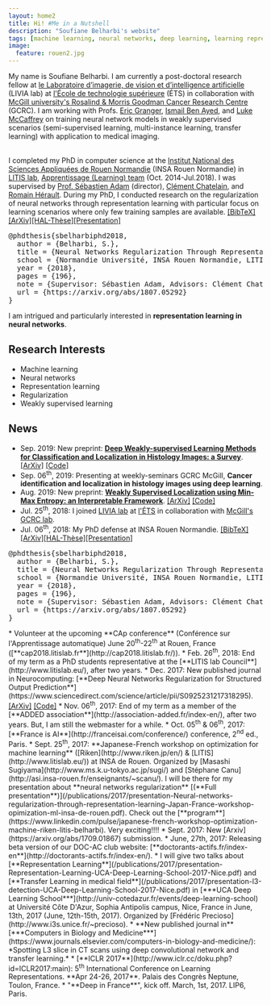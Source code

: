 ```yaml
---
layout: home2
title: Hi! #Me in a Nutshell
description: "Soufiane Belharbi's website"
tags: [machine learning, neural networks, deep learning, learning representations, academic, page, soufiane belharbi, montreal, canada, ÉTS, École de technologie supérieure, LIVIA lab, LITIS lab, Rouen, France]
image:
  feature: rouen2.jpg
---
```


My name is Soufiane Belharbi. I am currently a post-doctoral research fellow at [le Laboratoire d’imagerie, de vision et d’intelligence artificielle](https://www.etsmtl.ca/Unites-de-recherche/LIVIA/accueil) (LIVIA lab) at [l'École de technologie supérieure](https://www.etsmtl.ca/en/Home) (ÉTS) in collaboration with [McGill university's Rosalind & Morris Goodman Cancer Research Centre](https://mcgillgcrc.com/) (GCRC). I am working with Profs. [Eric Granger](https://etsmtl.ca/Professeurs/egranger/Accueil?lang=en-CA), [Ismail Ben Ayed](http://profs.etsmtl.ca/ibenayed/), and [Luke McCaffrey](https://mcgillgcrc.com/research/members/mccaffrey) on training neural network models in weakly supervised scenarios (semi-supervised learning, multi-instance learning, transfer learning) with application to medical imaging.
<br/>
<br/>

I completed my PhD in computer science at the [Institut National des Sciences Appliquées de Rouen Normandie](http://www.insa-rouen.fr/en) (INSA Rouen Normandie) in
[LITIS lab](http://www.litislab.fr/),
[Apprentissage (Learning) team](http://www.litislab.fr/equipe/docapp/) (Oct.
2014-Jul.2018). I was
supervised by [Prof. Sébastien Adam](http://pagesperso.litislab.fr/sebadam/) (director), [Clément Chatelain](http://pagesperso.litislab.fr/cchatelain/), and
[Romain Hérault](https://asi.insa-rouen.fr/enseignants/~rherault/pelican/). During my PhD, I conducted research on the regularization of neural networks through representation learning with particular focus on learning scenarios where only few training samples are available. <a href="javascript:toggleBibtex('sbelharbiphd2018')">[BibTeX]</a>
<a href="https://arxiv.org/abs/1807.05292">[ArXiv]</a><a href="https://tel.archives-ouvertes.fr/tel-01835035">[HAL-Thèse]</a><a href="/publications/2018/presentation-phd-defense-2018.pdf">[Presentation]</a>
<div id="bib_sbelharbiphd2018" class="bibtex noshow">
<pre>
@phdthesis{sbelharbiphd2018,
  author = {Belharbi, S.},
  title = {Neural Networks Regularization Through Representation Learning},
  school = {Normandie Université, INSA Rouen Normandie, LITIS laboratory},
  year = {2018},
  pages = {196},
  note = {Supervisor: Sébastien Adam, Advisors: Clément Chatelain, Romain Hérault},
  url = {https://arxiv.org/abs/1807.05292}
}
</pre>
</div>

I am intrigued and particularly interested in **representation learning in neural networks**.

## Research Interests
* Machine learning
* Neural networks
* Representation learning
* Regularization
* Weakly supervised learning



## News
* Sep. 2019: New preprint: [**Deep Weakly-supervised Learning Methods for Classification and Localization in Histology Images: a Survey**](https://arxiv.org/abs/1909.03354). <a href="https://arxiv.org/abs/1909.03354">[ArXiv]</a> <a href="https://github.com/jeromerony/survey_wsl_histology">[Code]</a>
* Sep. 06<sup>th</sup>, 2019: Presenting at weekly-seminars GCRC McGill, **Cancer identification and localization in histology images using deep learning**.
* Aug. 2019: New preprint: [**Weakly Supervised Localization using Min-Max Entropy: an Interpretable Framework**](https://arxiv.org/abs/1907.12934). <a href="https://arxiv.org/abs/1907.12934">[ArXiv]</a> <a href="https://github.com/sbelharbi/wsol-min-max-entropy-interpretability">[Code]</a>
* Jul. 25<sup>th</sup>, 2018: I joined [LIVIA lab](https://www.etsmtl.ca/Unites-de-recherche/LIVIA/accueil) at [l'ÉTS](https://www.etsmtl.ca/) in collaboration with [McGill's GCRC lab](https://mcgillgcrc.com/).
* Jul. 06<sup>th</sup>, 2018: My PhD defense at INSA Rouen Normandie. <a href="javascript:toggleBibtex('sbelharbiphd2018')">[BibTeX]</a>
<a href="https://arxiv.org/abs/1807.05292">[ArXiv]</a><a href="https://tel.archives-ouvertes.fr/tel-01835035">[HAL-Thèse]</a><a href="/publications/2018/presentation-phd-defense-2018.pdf">[Presentation]</a>
<div id="bib_sbelharbiphd2018" class="bibtex noshow">
<pre>
@phdthesis{sbelharbiphd2018,
  author = {Belharbi, S.},
  title = {Neural Networks Regularization Through Representation Learning},
  school = {Normandie Université, INSA Rouen Normandie, LITIS laboratory},
  year = {2018},
  pages = {196},
  note = {Supervisor: Sébastien Adam, Advisors: Clément Chatelain, Romain Hérault},
  url = {https://arxiv.org/abs/1807.05292}
}
</pre>
</div>
* Volunteer at the upcoming **CAp conference** (Conférence sur l'Apprentissage automatique) June 20<sup>th</sup>-22<sup>th</sup> at Rouen, France ([**cap2018.litislab.fr**](http://cap2018.litislab.fr/)).
* Feb. 26<sup>th</sup>, 2018: End of my term as a PhD students representative at the [**LITIS lab Council**](http://www.litislab.eu/), after two years.
* Dec. 2017: New published journal in Neurocomputing: [**Deep Neural Networks Regularization for Structured Output Prediction**](https://www.sciencedirect.com/science/article/pii/S0925231217318295). <a href="https://arxiv.org/abs/1504.07550">[ArXiv]</a> <a href="https://github.com/sbelharbi/structured-output-ae">[Code]</a>
* Nov. 06<sup>th</sup>, 2017: End of my term as a member of the [**ADDED association**](http://association-added.fr/index-en/), after two years. But, I am still the webmaster for a while.
* Oct. 05<sup>th</sup> & 06<sup>th</sup>, 2017: [**France is AI**](http://franceisai.com/conference/) conference, 2<sup>nd</sup> ed., Paris.
* Sept. 25<sup>th</sup>, 2017: **Japanese-French workshop on optimization for machine learning** ([Riken](http://www.riken.jp/en/) & [LITIS](http://www.litislab.eu/)) at
INSA de Rouen. Organized by [Masashi Sugiyama](http://www.ms.k.u-tokyo.ac.jp/sugi/) and [Stéphane Canu](http://asi.insa-rouen.fr/enseignants/~scanu/). I will be there for my presentation about **neural networks regularization** [(**Full presentation**)](/publications/2017/presentation-Neural-networks-regularization-through-representation-learning-Japan-France-workshop-opimization-ml-insa-de-rouen.pdf). Check out the [**program**](https://www.linkedin.com/pulse/japanese-french-workshop-optimization-machine-riken-litis-belharbi). Very exciting!!!!
* Sept. 2017: New [Arxiv](https://arxiv.org/abs/1709.01867) submission.
* June, 27th, 2017: Releasing beta version of our DOC-AC club website: [**doctorants-actifs.fr/index-en**](http://doctorants-actifs.fr/index-en/).
* I will give two talks about [**Representation Learning**](/publications/2017/presentation-Representation-Learning-UCA-Deep-Learning-School-2017-Nice.pdf) and [**Transfer Learning in medical field**](/publications/2017/presentation-l3-detection-UCA-Deep-Learning-School-2017-Nice.pdf) in [***UCA Deep Learning School***](http://univ-cotedazur.fr/events/deep-learning-school) at Université Côte D'Azur, Sophia Antipolis campus, Nice, France in June, 13th, 2017 (June, 12th-15th, 2017). Organized by [Frédéric Precioso](http://www.i3s.unice.fr/~precioso).
* **New published journal in** [***Computers in Biology and Medicine***](https://www.journals.elsevier.com/computers-in-biology-and-medicine/): *Spotting L3 slice in CT scans using deep convolutional network and transfer learning.*
* [**ICLR 2017**](http://www.iclr.cc/doku.php?id=ICLR2017:main): 5<sup>th</sup> International Conference on Learning
  Representations.
  **Apr 24-26, 2017**. Palais des Congrès Neptune, Toulon, France.
* "**Deep in France**", kick off. March, 1st, 2017. LIP6, Paris.
